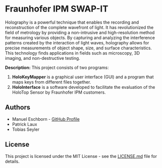 # Fraunhofer IPM SWAP-IT

Holography is a powerful technique that enables the recording and reconstruction of the complete wavefront of light. It has revolutionized the field of metrology by providing a non-intrusive and high-resolution method for measuring various objects. By capturing and analyzing the interference patterns created by the interaction of light waves, holography allows for precise measurements of object shape, size, and surface characteristics. This technology finds applications in fields such as microscopy, 3D imaging, and non-destructive testing.

**Description:** This project consists of two programs:
1. **HoloKeyMapper** is a graphical user interface (GUI) and a program that maps keys from different files together. 
2. **HoloInterface** is a software developed to facilitate the evaluation of the HoloTop Sensor by Fraunhofer IPM customers.

## Authors

- Manuel Eschborn - [GitHub Profile](https://github.com/ElManu93)
- Patrick Laux
- Tobias Seyler

## License

This project is licensed under the MIT License - see the [LICENSE.md](link_to_license_file) file for details.

